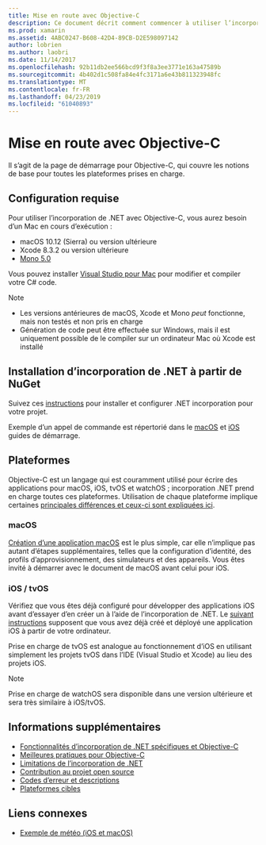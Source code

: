 ```yaml
---
title: Mise en route avec Objective-C
description: Ce document décrit comment commencer à utiliser l’incorporation de .NET avec Objective-C. Il aborde la configuration requise, l’installation de l’incorporation de .NET à partir de NuGet et les plateformes prises en charge.
ms.prod: xamarin
ms.assetid: 4ABC0247-B608-42D4-89CB-D2E598097142
author: lobrien
ms.author: laobri
ms.date: 11/14/2017
ms.openlocfilehash: 92b11db2ee566bcd9f3f8a3ee3771e163a47589b
ms.sourcegitcommit: 4b402d1c508fa84e4fc3171a6e43b811323948fc
ms.translationtype: MT
ms.contentlocale: fr-FR
ms.lasthandoff: 04/23/2019
ms.locfileid: "61040893"
---
```

# <a name="getting-started-with-objective-c"></a>Mise en route avec Objective-C

Il s’agit de la page de démarrage pour Objective-C, qui couvre les notions de base pour toutes les plateformes prises en charge.

## <a name="requirements"></a>Configuration requise

Pour utiliser l’incorporation de .NET avec Objective-C, vous aurez besoin d’un Mac en cours d’exécution :

* macOS 10.12 (Sierra) ou version ultérieure
* Xcode 8.3.2 ou version ultérieure
* [Mono 5.0](https://www.mono-project.com/download/)

Vous pouvez installer [Visual Studio pour Mac](https://visualstudio.microsoft.com/vs/mac/) pour modifier et compiler votre C# code.

> [!NOTE]
> * Les versions antérieures de macOS, Xcode et Mono _peut_ fonctionne, mais non testés et non pris en charge
> * Génération de code peut être effectuée sur Windows, mais il est uniquement possible de le compiler sur un ordinateur Mac où Xcode est installé

## <a name="installing-net-embedding-from-nuget"></a>Installation d’incorporation de .NET à partir de NuGet

Suivez ces [instructions](~/tools/dotnet-embedding/get-started/install/install.md) pour installer et configurer .NET incorporation pour votre projet.

Exemple d’un appel de commande est répertorié dans le [macOS](~/tools/dotnet-embedding/get-started/objective-c/macos.md) et [iOS](~/tools/dotnet-embedding/get-started/objective-c/ios.md) guides de démarrage.

## <a name="platforms"></a>Plateformes

Objective-C est un langage qui est couramment utilisé pour écrire des applications pour macOS, iOS, tvOS et watchOS ; incorporation .NET prend en charge toutes ces plateformes. Utilisation de chaque plateforme implique certaines [principales différences et ceux-ci sont expliquées ici](~/tools/dotnet-embedding/objective-c/platforms.md).

### <a name="macos"></a>macOS

[Création d’une application macOS](~/tools/dotnet-embedding/get-started/objective-c/macos.md) est le plus simple, car elle n’implique pas autant d’étapes supplémentaires, telles que la configuration d’identité, des profils d’approvisionnement, des simulateurs et des appareils. Vous êtes invité à démarrer avec le document de macOS avant celui pour iOS.

### <a name="ios--tvos"></a>iOS / tvOS

Vérifiez que vous êtes déjà configuré pour développer des applications iOS avant d’essayer d’en créer un à l’aide de l’incorporation de .NET. Le [suivant instructions](~/tools/dotnet-embedding/get-started/objective-c/ios.md) supposent que vous avez déjà créé et déployé une application iOS à partir de votre ordinateur.

Prise en charge de tvOS est analogue au fonctionnement d’iOS en utilisant simplement les projets tvOS dans l’IDE (Visual Studio et Xcode) au lieu des projets iOS.

> [!NOTE]
> Prise en charge de watchOS sera disponible dans une version ultérieure et sera très similaire à iOS/tvOS.

## <a name="further-reading"></a>Informations supplémentaires

* [Fonctionnalités d’incorporation de .NET spécifiques et Objective-C](~/tools/dotnet-embedding/objective-c/index.md)
* [Meilleures pratiques pour Objective-C](~/tools/dotnet-embedding/objective-c/best-practices.md)
* [Limitations de l’incorporation de .NET](~/tools/dotnet-embedding/limitations.md)
* [Contribution au projet open source](https://github.com/mono/Embeddinator-4000/blob/master/Contributing.md)
* [Codes d’erreur et descriptions](~/tools/dotnet-embedding/errors.md)
* [Plateformes cibles](~/tools/dotnet-embedding/objective-c/platforms.md)

## <a name="related-links"></a>Liens connexes

- [Exemple de météo (iOS et macOS)](https://github.com/jamesmontemagno/embeddinator-weather)
